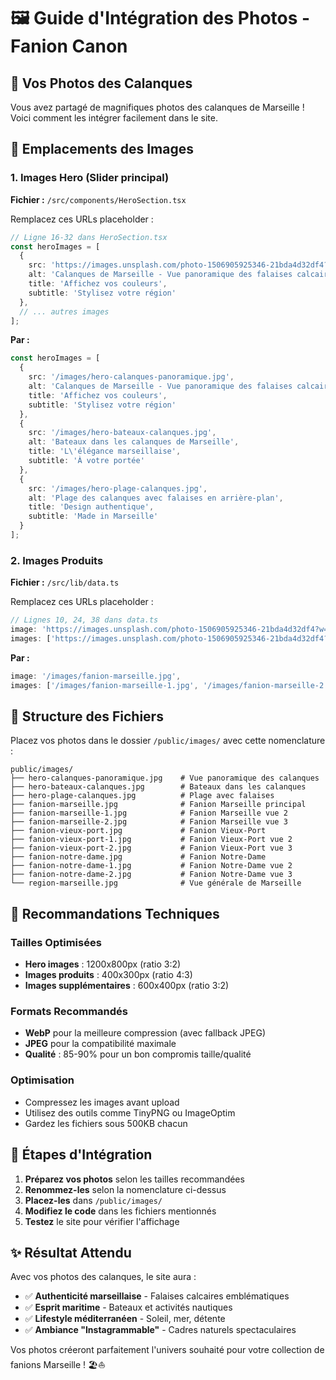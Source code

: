 # 🖼️ Guide d'Intégration des Photos - Fanion Canon

## 📸 Vos Photos des Calanques

Vous avez partagé de magnifiques photos des calanques de Marseille ! Voici comment les intégrer facilement dans le site.

## 🎯 Emplacements des Images

### 1. **Images Hero (Slider principal)**
**Fichier :** `/src/components/HeroSection.tsx`

Remplacez ces URLs placeholder :
```typescript
// Ligne 16-32 dans HeroSection.tsx
const heroImages = [
  {
    src: 'https://images.unsplash.com/photo-1506905925346-21bda4d32df4?w=1200&h=800&fit=crop',
    alt: 'Calanques de Marseille - Vue panoramique des falaises calcaires',
    title: 'Affichez vos couleurs',
    subtitle: 'Stylisez votre région'
  },
  // ... autres images
];
```

**Par :**
```typescript
const heroImages = [
  {
    src: '/images/hero-calanques-panoramique.jpg',
    alt: 'Calanques de Marseille - Vue panoramique des falaises calcaires',
    title: 'Affichez vos couleurs',
    subtitle: 'Stylisez votre région'
  },
  {
    src: '/images/hero-bateaux-calanques.jpg',
    alt: 'Bateaux dans les calanques de Marseille',
    title: 'L\'élégance marseillaise',
    subtitle: 'À votre portée'
  },
  {
    src: '/images/hero-plage-calanques.jpg',
    alt: 'Plage des calanques avec falaises en arrière-plan',
    title: 'Design authentique',
    subtitle: 'Made in Marseille'
  }
];
```

### 2. **Images Produits**
**Fichier :** `/src/lib/data.ts`

Remplacez ces URLs placeholder :
```typescript
// Lignes 10, 24, 38 dans data.ts
image: 'https://images.unsplash.com/photo-1506905925346-21bda4d32df4?w=400&h=300&fit=crop',
images: ['https://images.unsplash.com/photo-1506905925346-21bda4d32df4?w=400&h=300&fit=crop', 'https://images.unsplash.com/photo-1506905925346-21bda4d32df4?w=400&h=300&fit=crop'],
```

**Par :**
```typescript
image: '/images/fanion-marseille.jpg',
images: ['/images/fanion-marseille-1.jpg', '/images/fanion-marseille-2.jpg'],
```

## 📁 Structure des Fichiers

Placez vos photos dans le dossier `/public/images/` avec cette nomenclature :

```
public/images/
├── hero-calanques-panoramique.jpg    # Vue panoramique des calanques
├── hero-bateaux-calanques.jpg        # Bateaux dans les calanques
├── hero-plage-calanques.jpg          # Plage avec falaises
├── fanion-marseille.jpg              # Fanion Marseille principal
├── fanion-marseille-1.jpg            # Fanion Marseille vue 2
├── fanion-marseille-2.jpg            # Fanion Marseille vue 3
├── fanion-vieux-port.jpg             # Fanion Vieux-Port
├── fanion-vieux-port-1.jpg           # Fanion Vieux-Port vue 2
├── fanion-vieux-port-2.jpg           # Fanion Vieux-Port vue 3
├── fanion-notre-dame.jpg             # Fanion Notre-Dame
├── fanion-notre-dame-1.jpg           # Fanion Notre-Dame vue 2
├── fanion-notre-dame-2.jpg           # Fanion Notre-Dame vue 3
└── region-marseille.jpg              # Vue générale de Marseille
```

## 🎨 Recommandations Techniques

### **Tailles Optimisées**
- **Hero images** : 1200x800px (ratio 3:2)
- **Images produits** : 400x300px (ratio 4:3)
- **Images supplémentaires** : 600x400px (ratio 3:2)

### **Formats Recommandés**
- **WebP** pour la meilleure compression (avec fallback JPEG)
- **JPEG** pour la compatibilité maximale
- **Qualité** : 85-90% pour un bon compromis taille/qualité

### **Optimisation**
- Compressez les images avant upload
- Utilisez des outils comme TinyPNG ou ImageOptim
- Gardez les fichiers sous 500KB chacun

## 🚀 Étapes d'Intégration

1. **Préparez vos photos** selon les tailles recommandées
2. **Renommez-les** selon la nomenclature ci-dessus
3. **Placez-les** dans `/public/images/`
4. **Modifiez le code** dans les fichiers mentionnés
5. **Testez** le site pour vérifier l'affichage

## ✨ Résultat Attendu

Avec vos photos des calanques, le site aura :
- ✅ **Authenticité marseillaise** - Falaises calcaires emblématiques
- ✅ **Esprit maritime** - Bateaux et activités nautiques
- ✅ **Lifestyle méditerranéen** - Soleil, mer, détente
- ✅ **Ambiance "Instagrammable"** - Cadres naturels spectaculaires

Vos photos créeront parfaitement l'univers souhaité pour votre collection de fanions Marseille ! 🏖️⛵
